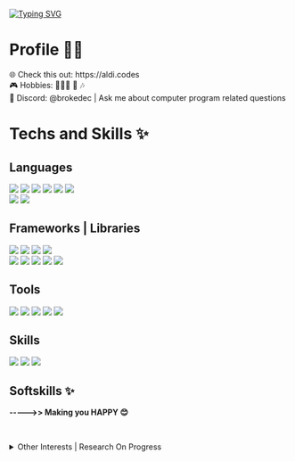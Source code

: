 [![Typing SVG](https://readme-typing-svg.demolab.com/?lines=👋+Hi+There,+I'm+Aldi!;✨A+❤️+Software+Dev+❤️+from+🇮🇩)](https://git.io/typing-svg)
# Profile  👦🏻

 <p>🌐 Check this out: https://aldi.codes<br/>
 🎮 Hobbies: 🧑🏻‍💻 🎤 🎶<br/>
 💬 Discord: @brokedec | Ask me about computer program related questions
 <br/>
 </p>


# Techs and Skills ✨ 

## Languages

<p>
 <img src="https://img.shields.io/badge/HTML-E34F26?style=for-the-badge&logo=html5&logoColor=white" />
 <img src="https://img.shields.io/badge/CSS-1572B6?style=for-the-badge&logo=css3&logoColor=white" />
 <img src="https://shields.io/badge/Typescript-3178C6?logo=Typescript&logoColor=FFF&style=for-the-badge" />
 <img src="https://shields.io/badge/JavaScript-F7DF1E?logo=JavaScript&logoColor=000&style=for-the-badge" />
 <img src="https://img.shields.io/badge/GOLANG-00ADD8?style=for-the-badge&logo=go&logoColor=white" />  
 <img src="https://img.shields.io/badge/Python-3776AB?style=for-the-badge&logo=python&logoColor=white" />
<br/>
 <img src="https://img.shields.io/badge/SQL-4169E1?style=for-the-badge&logo=postgresql&logoColor=white" />
 <img src="https://img.shields.io/badge/NOSQL-47A248?style=for-the-badge&logo=mongodb&logoColor=white" />
</p>

## Frameworks | Libraries

<p> 
 <img src="https://img.shields.io/badge/NODE_JS-339933?style=for-the-badge&logo=nodedotjs&logoColor=white" />
 <img src="https://img.shields.io/badge/DENO-70FFAF?style=for-the-badge&logo=deno&logoColor=black" /> 
 <img src="https://img.shields.io/badge/GO_GIN_|_FIBER_|_ECHO_-000000?style=for-the-badge&logo=gin&logoColor=008ECF" />
 <img src="https://img.shields.io/badge/EXPRESS_JS-000000?style=for-the-badge&logo=express&logoColor=white" />
<br/>
 <img src="https://img.shields.io/badge/next.js-000000?style=for-the-badge&logo=nextdotjs&logoColor=white" />
 <img src="https://img.shields.io/badge/React-20232A?style=for-the-badge&logo=react&logoColor=61DAFB" />
  <img src="https://img.shields.io/badge/React_Native-20232A?style=for-the-badge&logo=react&logoColor=61DAFB" />
  <img src="https://img.shields.io/badge/Tailwind_CSS-38B2AC?style=for-the-badge&logo=tailwind-css&logoColor=white" />
  <img src="https://img.shields.io/badge/Shadcn-000000?style=for-the-badge&logo=shadcnui&logoColor=white" />
</p>

## Tools
<p>
 <img src="https://img.shields.io/badge/Git-F05032?style=for-the-badge&logo=git&logoColor=white" />
 <img src="https://img.shields.io/badge/Docker-2496ED?style=for-the-badge&logo=docker&logoColor=white" />
 <img src="https://img.shields.io/badge/Vercel-000000?style=for-the-badge&logo=vercel&logoColor=white" /> 
 <img src="https://img.shields.io/badge/Google_cloud-4285F4?style=for-the-badge&logo=googlecloud&logoColor=white" />
 <img src="https://img.shields.io/badge/AWS-00C7B7?style=for-the-badge&logo=amazonwebservices&logoColor=white" />
</p>

## Skills
<p>
 <img src="https://img.shields.io/badge/REST_API-000000?style=for-the-badge&logo=json&logoColor=white" /> 
 <img src="https://img.shields.io/badge/TDD-FFFFFF?style=for-the-badge&logo=JEST&logoColor=black" />
 <img src="https://img.shields.io/badge/CICD-000000?style=for-the-badge&logo=JENKINS&logoColor=white" />
</p>

<p></p>

## Softskills ✨ 
<p><b>----->> Making you HAPPY 😊</b><p>
<br/>

<details>
<summary>Other Interests | Research On Progress</summary>
 <br/>
<p>
 <img src="https://img.shields.io/badge/solidity-363636?style=for-the-badge&logo=solidity&logoColor=white" /> 
 <img src="https://img.shields.io/badge/Rust-FFFFFF?style=for-the-badge&logo=rust&logoColor=black" />
 <img src="https://img.shields.io/badge/LYNX-000000?style=for-the-badge&logo=lynx&logoColor=white" />
</p>
</details>

<br/>

<!--
 <img hidden="true" src="https://img.shields.io/badge/Flutter-02569B?style=flat-square&logo=flutter&logoColor=white" />
 <img hidden="true" src="https://img.shields.io/badge/Supabase-3FCF8E?style=flat-square&logo=supabase&logoColor=white" />
  <img hidden="true" src="https://img.shields.io/badge/Prisma-2D3748?style=flat-square&logo=prisma&logoColor=white" />
   <img hidden="true" src="https://img.shields.io/badge/Dart-0175C2?style=flat-square&logo=dart&logoColor=white" />
   
 <img src="https://img.shields.io/badge/clerk-6C47FF?style=for-the-badge&logo=clerk&logoColor=white" />
 <img src="https://img.shields.io/badge/Netlify-FFFFFF?style=flat-square&logo=netlify&logoColor=black" />
  <img src="https://img.shields.io/badge/webpack-8DD6F9?style=flat-square&logo=webpack&logoColor=black" />
   <img src="https://img.shields.io/badge/vite-646CFF?style=flat-square&logo=vite&logoColor=white" />

<br/>
 <img src="https://img.shields.io/badge/drizzle-C5F74F?style=for-the-badge&logo=drizzle&logoColor=black" />
 <img src="https://img.shields.io/badge/Sequelize-52B0E7?style=flat-square&logo=sequelize&logoColor=white" /> 








